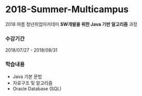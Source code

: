 # 2018-Summer-Multicampus
2018 여름 청년취업아카데미 __SW개발을 위한 Java 기반 알고리즘__ 과정
  
### 수강기간
2018/07/27 - 2018/08/31
  
### 학습내용
- Java 기본 문법
- 자료구조 및 알고리즘
- Oracle Database (SQL)
